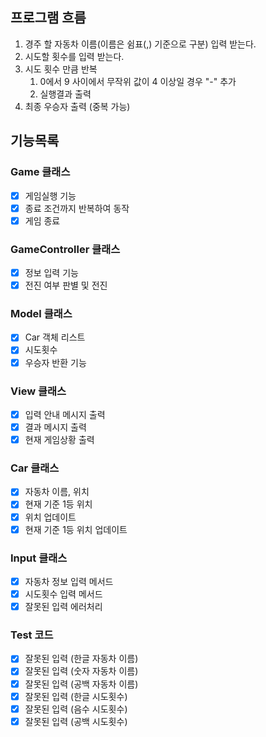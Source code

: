 ## 프로그램 흐름
1. 경주 할 자동차 이름(이름은 쉼표(,) 기준으로 구분) 입력 받는다.
2. 시도할 횟수를 입력 받는다.
3. 시도 횟수 만큼 반복
   1. 0에서 9 사이에서 무작위 값이 4 이상일 경우 "-" 추가
   2. 실행결과 출력
4. 최종 우승자 출력 (중복 가능)

## 기능목록

### Game 클래스
- [x] 게임실행 기능
- [x] 종료 조건까지 반복하여 동작
- [x] 게임 종료

### GameController 클래스
- [x] 정보 입력 기능
- [x] 전진 여부 판별 및 전진

### Model 클래스
- [x] Car 객체 리스트
- [x] 시도횟수
- [x] 우승자 반환 기능

### View 클래스
- [x] 입력 안내 메시지 출력
- [x] 결과 메시지 출력
- [x] 현재 게임상황 출력

### Car 클래스
- [x] 자동차 이름, 위치
- [x] 현재 기준 1등 위치
- [x] 위치 업데이트
- [x] 현재 기준 1등 위치 업데이트

### Input 클래스
- [x] 자동차 정보 입력 메서드
- [x] 시도횟수 입력 메서드
- [x] 잘못된 입력 에러처리

### Test 코드
- [x] 잘못된 입력 (한글 자동차 이름)
- [x] 잘못된 입력 (숫자 자동차 이름)
- [x] 잘못된 입력 (공백 자동차 이름)
- [x] 잘못된 입력 (한글 시도횟수)
- [x] 잘못된 입력 (음수 시도횟수)
- [x] 잘못된 입력 (공백 시도횟수)